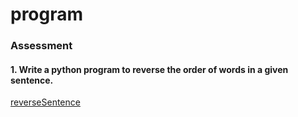 # program
### Assessment
#### 1. Write a python program to reverse the order of words in a given sentence.
[reverseSentence](https://github.com/kiranbalaji71/program/blob/main/reverseSentence.py)
